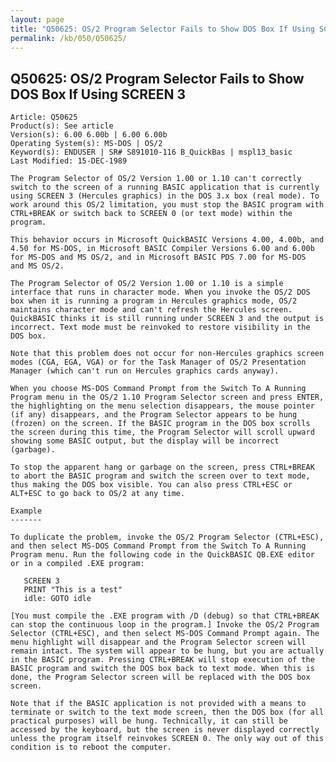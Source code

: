 ```yaml
---
layout: page
title: "Q50625: OS/2 Program Selector Fails to Show DOS Box If Using SCREEN 3"
permalink: /kb/050/Q50625/
---
```


## Q50625: OS/2 Program Selector Fails to Show DOS Box If Using SCREEN 3

	Article: Q50625
	Product(s): See article
	Version(s): 6.00 6.00b | 6.00 6.00b
	Operating System(s): MS-DOS | OS/2
	Keyword(s): ENDUSER | SR# S891010-116 B_QuickBas | mspl13_basic
	Last Modified: 15-DEC-1989
	
	The Program Selector of OS/2 Version 1.00 or 1.10 can't correctly
	switch to the screen of a running BASIC application that is currently
	using SCREEN 3 (Hercules graphics) in the DOS 3.x box (real mode). To
	work around this OS/2 limitation, you must stop the BASIC program with
	CTRL+BREAK or switch back to SCREEN 0 (or text mode) within the
	program.
	
	This behavior occurs in Microsoft QuickBASIC Versions 4.00, 4.00b, and
	4.50 for MS-DOS, in Microsoft BASIC Compiler Versions 6.00 and 6.00b
	for MS-DOS and MS OS/2, and in Microsoft BASIC PDS 7.00 for MS-DOS
	and MS OS/2.
	
	The Program Selector of OS/2 Version 1.00 or 1.10 is a simple
	interface that runs in character mode. When you invoke the OS/2 DOS
	box when it is running a program in Hercules graphics mode, OS/2
	maintains character mode and can't refresh the Hercules screen.
	QuickBASIC thinks it is still running under SCREEN 3 and the output is
	incorrect. Text mode must be reinvoked to restore visibility in the
	DOS box.
	
	Note that this problem does not occur for non-Hercules graphics screen
	modes (CGA, EGA, VGA) or for the Task Manager of OS/2 Presentation
	Manager (which can't run on Hercules graphics cards anyway).
	
	When you choose MS-DOS Command Prompt from the Switch To A Running
	Program menu in the OS/2 1.10 Program Selector screen and press ENTER,
	the highlighting on the menu selection disappears, the mouse pointer
	(if any) disappears, and the Program Selector appears to be hung
	(frozen) on the screen. If the BASIC program in the DOS box scrolls
	the screen during this time, the Program Selector will scroll upward
	showing some BASIC output, but the display will be incorrect
	(garbage).
	
	To stop the apparent hang or garbage on the screen, press CTRL+BREAK
	to abort the BASIC program and switch the screen over to text mode,
	thus making the DOS box visible. You can also press CTRL+ESC or
	ALT+ESC to go back to OS/2 at any time.
	
	Example
	-------
	
	To duplicate the problem, invoke the OS/2 Program Selector (CTRL+ESC),
	and then select MS-DOS Command Prompt from the Switch To A Running
	Program menu. Run the following code in the QuickBASIC QB.EXE editor
	or in a compiled .EXE program:
	
	   SCREEN 3
	   PRINT "This is a test"
	   idle: GOTO idle
	
	[You must compile the .EXE program with /D (debug) so that CTRL+BREAK
	can stop the continuous loop in the program.] Invoke the OS/2 Program
	Selector (CTRL+ESC), and then select MS-DOS Command Prompt again. The
	menu highlight will disappear and the Program Selector screen will
	remain intact. The system will appear to be hung, but you are actually
	in the BASIC program. Pressing CTRL+BREAK will stop execution of the
	BASIC program and switch the DOS box back to text mode. When this is
	done, the Program Selector screen will be replaced with the DOS box
	screen.
	
	Note that if the BASIC application is not provided with a means to
	terminate or switch to the text mode screen, then the DOS box (for all
	practical purposes) will be hung. Technically, it can still be
	accessed by the keyboard, but the screen is never displayed correctly
	unless the program itself reinvokes SCREEN 0. The only way out of this
	condition is to reboot the computer.
